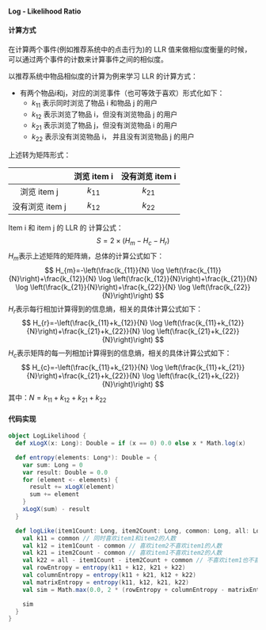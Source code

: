 #### Log - Likelihood Ratio

#### 计算方式

在计算两个事件(例如推荐系统中的点击行为)的 LLR 值来做相似度衡量的时候，可以通过两个事件的计数来计算事件之间的相似度。

以推荐系统中物品相似度的计算为例来学习 LLR 的计算方式：

- 有两个物品i和j，对应的浏览事件（也可等效于喜欢）形式化如下：
  - $k_{11}$ 表示同时浏览了物品 i 和物品 j 的用户
  - $k_{12}$ 表示浏览了物品 i，但没有浏览物品 j 的用户
  - $k_{21}$ 表示浏览了物品 j，但没有浏览物品 i 的用户
  - $k_{22}$ 表示没有浏览物品 i， 并且没有浏览物品 j 的用户

上述转为矩阵形式：

|                 | 浏览 item i | 没有浏览 item i |
| :-------------: | :---------: | :-------------: |
|   浏览 item j   |  $k_{11}$   |    $k_{21}$     |
| 没有浏览 item j |  $k_{12}$   |    $k_{22}$     |

Item i 和 item j 的 LLR 的 计算公式：
$$
S=2 \times\left(H_{m}-H_{c}-H_{r}\right)
$$
$H_m$表示上述矩阵的矩阵熵，总体的计算公式如下：
$$
H_{m}=-\left(\frac{k_{11}}{N} \log \left(\frac{k_{11}}{N}\right)+\frac{k_{12}}{N} \log \left(\frac{k_{12}}{N}\right)+\frac{k_{21}}{N} \log \left(\frac{k_{21}}{N}\right)+\frac{k_{22}}{N} \log \left(\frac{k_{22}}{N}\right)\right)
$$
$H_r$表示每行相加计算得到的信息熵，相关的具体计算公式如下：
$$
H_{r}=-\left(\frac{k_{11}+k_{12}}{N} \log \left(\frac{k_{11}+k_{12}}{N}\right)+\frac{k_{21}+k_{22}}{N} \log \left(\frac{k_{21}+k_{22}}{N}\right)\right)
$$
$H_c$表示矩阵的每一列相加计算得到的信息熵，相关的具体计算公式如下：
$$
H_{c}=-\left(\frac{k_{11}+k_{21}}{N} \log \left(\frac{k_{11}+k_{21}}{N}\right)+\frac{k_{21}+k_{22}}{N} \log \left(\frac{k_{21}+k_{22}}{N}\right)\right)
$$
其中：$N = k_{11} + k_{12} + k_{21} + k_{22}$

#### 代码实现

```scala
object LogLikelihood {
  def xLogX(x: Long): Double = if (x == 0) 0.0 else x * Math.log(x)

  def entropy(elements: Long*): Double = {
    var sum: Long = 0
    var result: Double = 0.0
    for (element <- elements) {
      result += xLogX(element)
      sum += element
    }
    xLogX(sum) - result
  }

  def logLike(item1Count: Long, item2Count: Long, common: Long, all: Long): Double = {
    val k11 = common // 同时喜欢item1和item2的人数
    val k12 = item1Count - common // 喜欢item2不喜欢item1的人数
    val k21 = item2Count - common // 喜欢item1不喜欢item2的人数
    val k22 = all - item1Count - item2Count + common // 不喜欢item1也不喜欢item2的人数
    val rowEntropy = entropy(k11 + k12, k21 + k22)
    val columnEntropy = entropy(k11 + k21, k12 + k22)
    val matrixEntropy = entropy(k11, k12, k21, k22)
    val sim = Math.max(0.0, 2 * (rowEntropy + columnEntropy - matrixEntropy))

    sim
  }
}
```
